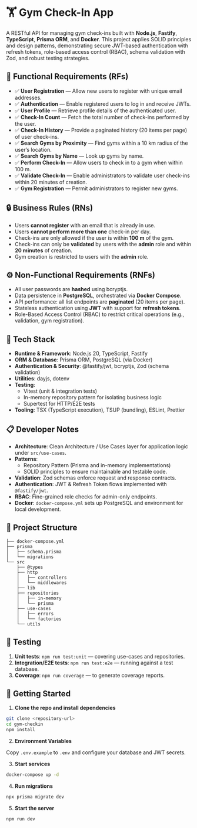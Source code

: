 # 🏋️ Gym Check-In App

A RESTful API for managing gym check-ins built with **Node.js**, **Fastify**, **TypeScript**, **Prisma ORM**, and **Docker**. This project applies SOLID principles and design patterns, demonstrating secure JWT-based authentication with refresh tokens, role-based access control (RBAC), schema validation with Zod, and robust testing strategies.

## 🚀 Functional Requirements (RFs)

- ✅ **User Registration** — Allow new users to register with unique email addresses.  
- ✅ **Authentication** — Enable registered users to log in and receive JWTs.  
- ✅ **User Profile** — Retrieve profile details of the authenticated user.  
- ✅ **Check-In Count** — Fetch the total number of check-ins performed by the user.  
- ✅ **Check-In History** — Provide a paginated history (20 items per page) of user check-ins.  
- ✅ **Search Gyms by Proximity** — Find gyms within a 10 km radius of the user’s location.  
- ✅ **Search Gyms by Name** — Look up gyms by name.  
- ✅ **Perform Check-In** — Allow users to check in to a gym when within 100 m.  
- ✅ **Validate Check-In** — Enable administrators to validate user check-ins within 20 minutes of creation.  
- ✅ **Gym Registration** — Permit administrators to register new gyms.

## 🔒 Business Rules (RNs)

- Users **cannot register** with an email that is already in use.  
- Users **cannot perform more than one** check-in per day.  
- Check-ins are only allowed if the user is within **100 m** of the gym.  
- Check-ins can only be **validated** by users with the **admin** role and within **20 minutes** of creation.  
- Gym creation is restricted to users with the **admin** role.

## ⚙️ Non-Functional Requirements (RNFs)

- All user passwords are **hashed** using bcryptjs.  
- Data persistence in **PostgreSQL**, orchestrated via **Docker Compose**.  
- API performance: all list endpoints are **paginated** (20 items per page).  
- Stateless authentication using **JWT** with support for **refresh tokens**.  
- Role-Based Access Control (RBAC) to restrict critical operations (e.g., validation, gym registration).

## 🧰 Tech Stack

- **Runtime & Framework**: Node.js 20, TypeScript, Fastify  
- **ORM & Database**: Prisma ORM, PostgreSQL (via Docker)  
- **Authentication & Security**: @fastify/jwt, bcryptjs, Zod (schema validation)  
- **Utilities**: dayjs, dotenv  
- **Testing**:  
  - Vitest (unit & integration tests)  
  - In-memory repository pattern for isolating business logic  
  - Supertest for HTTP/E2E tests  
- **Tooling**: TSX (TypeScript execution), TSUP (bundling), ESLint, Prettier

## 📋 Developer Notes

- **Architecture**: Clean Architecture / Use Cases layer for application logic under `src/use-cases`.  
- **Patterns**:  
  - Repository Pattern (Prisma and in-memory implementations)  
  - SOLID principles to ensure maintainable and testable code.  
- **Validation**: Zod schemas enforce request and response contracts.  
- **Authentication**: JWT & Refresh Token flows implemented with `@fastify/jwt`.  
- **RBAC**: Fine-grained role checks for admin-only endpoints.  
- **Docker**: `docker-compose.yml` sets up PostgreSQL and environment for local development.

## 📂 Project Structure

```plain
├── docker-compose.yml
├── prisma
│   ├── schema.prisma
│   └── migrations
└── src
    ├── @types
    ├── http
    │   ├── controllers
    │   └── middlewares
    ├── lib
    ├── repositories
    │   ├── in-memory
    │   └── prisma
    ├── use-cases
    │   ├── errors
    │   └── factories
    └── utils
```

## 🧪 Testing

1. **Unit tests**: `npm run test:unit` — covering use-cases and repositories.  
2. **Integration/E2E tests**: `npm run test:e2e` — running against a test database.  
3. **Coverage**: `npm run coverage` — to generate coverage reports.

## 🚀 Getting Started

1. **Clone the repo and install dependencies**

```bash
git clone <repository-url>
cd gym-checkin
npm install
```

2. **Environment Variables**

Copy `.env.example` to `.env` and configure your database and JWT secrets.

3. **Start services**

```bash
docker-compose up -d
```

4. **Run migrations**

```bash
npx prisma migrate dev
```

5. **Start the server**

```bash
npm run dev
```
